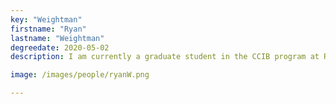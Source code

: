 ```yaml
---
key: "Weightman"
firstname: "Ryan"
lastname: "Weightman"
degreedate: 2020-05-02
description: I am currently a graduate student in the CCIB program at Rutgers Camden. Both my Bachelor's and Master's degrees are in pure mathematics from Rutgers University–Camden. I have been both a student and PTL at Rutgers for quite a while, teaching 100 level courses for the Math Department. I decided to try out the research world in Fall 2020 both completing a thesis in pure math and working on computational projects for Dr. Piccoli's Lab. I found the research projects very fun and interesting, so I asked to stay and they said yes! <a href="rjw163@scarletmail.rutgers.edu">Email Me</a>

image: /images/people/ryanW.png

---
```

